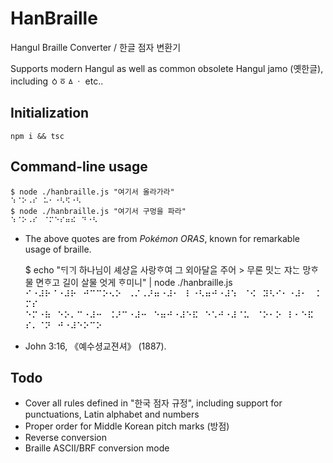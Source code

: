 # HanBraille

Hangul Braille Converter / 한글 점자 변환기

Supports modern Hangul as well as common obsolete Hangul jamo (옛한글), including ㆁㆆㅿㆍ etc..

## Initialization

`npm i && tsc`

## Command-line usage

    $ node ./hanbraille.js "여기서 올라가라"
    ⠱⠈⠕⠠⠎⠀⠥⠂⠐⠣⠫⠐⠣
    $ node ./hanbraille.js "여기서 구멍을 파라"
    ⠱⠈⠕⠠⠎⠀⠈⠍⠑⠎⠶⠮⠀⠙⠐⠣

- The above quotes are from _Pokémon ORAS_, known for remarkable usage of braille.

    $ echo "ᄃᆡᄀᆡ 하나님이 셰샹ᄋᆞᆯ 사랑ᄒᆞ여 그 외아달ᄋᆞᆯ 주어
    \> 무론 밋ᄂᆞᆫ 쟈ᄂᆞᆫ 망ᄒᆞ물 면ᄒᆞ고 길이 살물 엇게 ᄒᆞ미니" \| node ./hanbraille.js
    ⠊⠐⠼⠗⠈⠐⠼⠗⠀⠚⠉⠉⠕⠢⠕⠀⠠⠌⠠⠜⠶⠐⠼⠂⠀⠇⠐⠣⠶⠚⠐⠼⠱⠀⠈⠪⠀⠽⠣⠊⠂⠐⠼⠂⠀⠨⠍⠎
    ⠑⠍⠐⠷⠀⠑⠕⠄⠉⠐⠼⠒⠀⠨⠜⠉⠐⠼⠒⠀⠑⠶⠚⠐⠼⠑⠯⠀⠑⠡⠚⠐⠼⠈⠥⠀⠈⠕⠂⠕⠀⠇⠂⠑⠯⠀⠎⠄⠈⠝⠀⠚⠐⠼⠑⠕⠉⠕

- John 3:16, 《예수셩교젼셔》 (1887).

## Todo

- Cover all rules defined in "한국 점자 규정", including support for punctuations, Latin alphabet and numbers
- Proper order for Middle Korean pitch marks (방점)
- Reverse conversion
- Braille ASCII/BRF conversion mode
